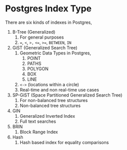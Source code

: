 # Postgres Index Type

There are six kinds of indexes in Postgres,

1. B-Tree (Generalized)
   1. For general purposes
   2. `=`, `<`, `>,` `<=`, `>=`, `BETWEEN`, `IN`
2. GiST (Generalized Search Tree)
   1. Geometric Data Types in Postgres,
      1. POINT
      2. PATHS
      3. POLYGON
      4. BOX
      5. LINE
   2. `<->` (locations within a circle)
   3. Real-time and non real-time use cases
3. SP-GiST (Space Partitioned Generalized Search Tree)
   1. For non-balanced tree structures
   2. Non-balanced tree structures
4. GIN
   1. Generalized Inverted Index
   2. Full text searches
5. BRIN
   1. Block Range Index
6. Hash
   1. Hash based index for equality comparisons
